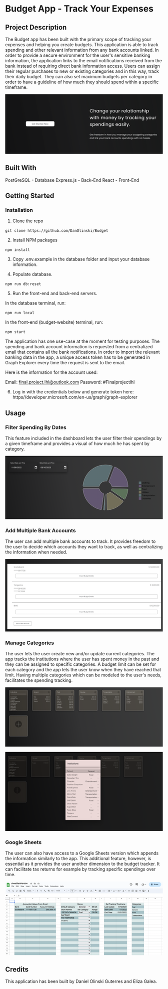 # Budget App - Track Your Expenses

## Project Description
The Budget app has been built with the primary scope of tracking your expenses and helping you create budgets. This application is able to track spending and other relevant information from any bank accounts linked. In order to provide a secure environment for the user's sensitive banking information, the application links to the email notifications received from the bank instead of requiring direct bank information access. Users can assign their regular purchases to new or existing categories and in this way, track their daily budget. They can also set maximum budgets per category in order to have a guideline of how much they should spend within a specific timeframe.

![Budget App](https://github.com/DanOlinski/Budget/blob/2c2edff110522e2fd76eeeeef8d787d161e5648b/media/BudgetApp.png)

## Built With

PostGreSQL - Database
Express.js - Back-End
React - Front-End

## Getting Started

### Installation

1. Clone the repo
```
git clone https://github.com/DanOlinski/Budget
```

2. Install NPM packages
```
npm install
```

3. Copy .env.example in the database folder and input your database information.

4. Populate database.
```
npm run db:reset
```

5. Run the front-end and back-end servers.

In the database terminal, run:
```
npm run local
```

In the front-end (budget-website) terminal, run:
```
npm start
```

The application has one use-case at the moment for testing purposes. The spending and bank account information is requested from a centralized email that contains all the bank notifications. In order to import the relevant banking data in the app, a unique access token has to be generated in Graph Explorer every time the request is sent to the email.

Here is the information for the account used:

Email: final.project.lhl@outlook.com
Password: #Finalprojectlhl

6. Log in with the credentials below and generate token here: https//developer.microsoft.com/en-us/graph/graph-explorer

## Usage

### Filter Spending By Dates
This feature included in the dashboard lets the user filter their spendings by a given timeframe and provides a visual of how much he has spent by category.

![Dashboard Chart](https://github.com/DanOlinski/Budget/blob/2c2edff110522e2fd76eeeeef8d787d161e5648b/media/DashboardChart.png)

### Add Multiple Bank Accounts
The user can add multiple bank accounts to track. It provides freedom to the user to decide which accounts they want to track, as well as centralizing the information when needed.

![Bank Accounts Management](https://github.com/DanOlinski/Budget/blob/2c2edff110522e2fd76eeeeef8d787d161e5648b/media/BankAccountsManagement.png)

### Manage Categories
The user lets the user create new and/or update current categories. The app tracks the institutions where the user has spent money in the past and they can be assigned to specific categories. A budget limit can be set for each category and the app lets the user know when they have reached that limit. Having multiple categories which can be modeled to the user's needs, facilitates the spending tracking.

![Categories](https://github.com/DanOlinski/Budget/blob/2c2edff110522e2fd76eeeeef8d787d161e5648b/media/Categories.png)

![Manage Categories](https://github.com/DanOlinski/Budget/blob/2c2edff110522e2fd76eeeeef8d787d161e5648b/media/ManageCategories.png)

### Google Sheets

The user can also have access to a Google Sheets version which appends the information similarly to the app. This additional feature, however, is essential as it provides the user another dimension to the budget tracker. It can facilitate tax returns for example by tracking specific spendings over time.

![Google Sheets](https://github.com/DanOlinski/Budget/blob/2c2edff110522e2fd76eeeeef8d787d161e5648b/media/GoogleSheets.png)

## Credits

This application has been built by Daniel Olinski Guterres and Eliza Galea.




